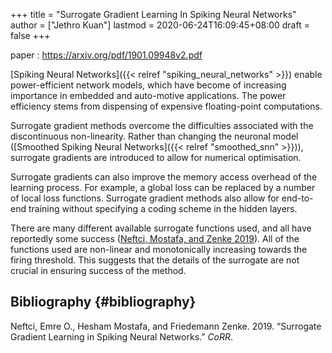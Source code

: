 +++
title = "Surrogate Gradient Learning In Spiking Neural Networks"
author = ["Jethro Kuan"]
lastmod = 2020-06-24T16:09:45+08:00
draft = false
+++

paper
: <https://arxiv.org/pdf/1901.09948v2.pdf>

[Spiking Neural Networks]({{< relref "spiking_neural_networks" >}}) enable power-efficient network models, which
have become of increasing importance in embedded and auto-motive
applications. The power efficiency stems from dispensing of expensive
floating-point computations.

Surrogate gradient methods overcome the difficulties associated with
the discontinuous non-linearity. Rather than changing the neuronal
model ([Smoothed Spiking Neural Networks]({{< relref "smoothed_snn" >}})), surrogate gradients are
introduced to allow for numerical optimisation.

Surrogate gradients can also improve the memory access overhead of the
learning process. For example, a global loss can be replaced by a
number of local loss functions. Surrogate gradient methods also allow
for end-to-end training without specifying a coding scheme in the
hidden layers.

There are many different available surrogate functions used, and all
have reportedly some success
([Neftci, Mostafa, and Zenke 2019](#org2d0db17)). All of the
functions used are non-linear and monotonically increasing towards the
firing threshold. This suggests that the details of the surrogate are
not crucial in ensuring success of the method.

## Bibliography {#bibliography}

<a id="org2d0db17"></a>Neftci, Emre O., Hesham Mostafa, and Friedemann Zenke. 2019. “Surrogate Gradient Learning in Spiking Neural Networks.” _CoRR_.
